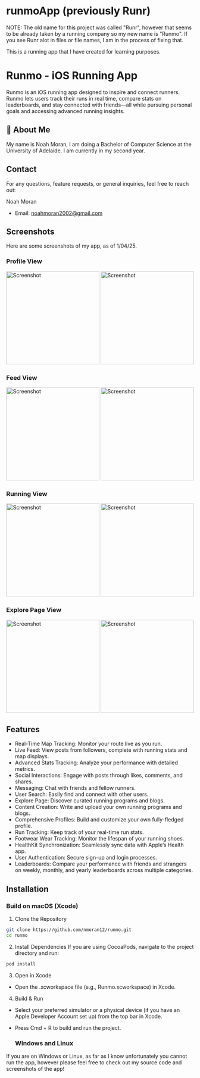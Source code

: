 # runmoApp (previously Runr)

NOTE: The old name for this project was called "Runr", however that seems to be already taken by a running company so my new name is "Runmo". If you see Runr alot in files or file names, I am in the process of fixing that.

This is a running app that I have created for learning purposes.


# Runmo - iOS Running App

Runmo is an iOS running app designed to inspire and connect runners. Runmo lets users track their runs in real time, compare stats on leaderboards, and stay connected with friends—all while pursuing personal goals and accessing advanced running insights.


## 🚀 About Me
My name is Noah Moran, I am doing a Bachelor of Computer Science at the University of Adelaide. I am currently in my second year.
## Contact

For any questions, feature requests, or general inquiries, feel free to reach out:

Noah Moran
- Email: noahmoran2002@gmail.com

## Screenshots
Here are some screenshots of my app, as of 1/04/25. 

### Profile View
<img src="https://github.com/user-attachments/assets/d60dee3b-2245-48ca-8ea7-73fcd83dfdf6" alt="Screenshot" width="250" />
<img src="https://github.com/user-attachments/assets/b4ca1834-ae2b-407d-9650-feee8ae33f8c" alt="Screenshot" width="250" />


### Feed View
<img src="https://github.com/user-attachments/assets/9647f4ed-bfd7-4dc9-bc40-b613d1ae9fd3" alt="Screenshot" width="250" />
<img src="https://github.com/user-attachments/assets/affd2e90-8b5c-405d-8ff8-5bfeb6cf0325" alt="Screenshot" width="250" />

### Running View
<img src="https://github.com/user-attachments/assets/5936f9ce-1d9a-4682-90ba-4d2f69ec5490" alt="Screenshot" width="250" />
<img src="https://github.com/user-attachments/assets/dd1aab2e-d5af-42c8-a18f-1c068e3d00ab" alt="Screenshot" width="250" />


### Explore Page View
<img src="https://github.com/user-attachments/assets/988b6ce1-3c23-4168-a9ea-128715fcb106" alt="Screenshot" width="250" />
<img src="https://github.com/user-attachments/assets/f516b092-a610-4928-87be-0696913754da" alt="Screenshot" width="250" />

## Features

- Real-Time Map Tracking: Monitor your route live as you run.
- Live Feed: View posts from followers, complete with running stats and map displays.
- Advanced Stats Tracking: Analyze your performance with detailed metrics.
- Social Interactions: Engage with posts through likes, comments, and shares.
- Messaging: Chat with friends and fellow runners.
- User Search: Easily find and connect with other users.
- Explore Page: Discover curated running programs and blogs.
- Content Creation: Write and upload your own running programs and blogs.
- Comprehensive Profiles: Build and customize your own fully-fledged profile.
- Run Tracking: Keep track of your real-time run stats.
- Footwear Wear Tracking: Monitor the lifespan of your running shoes.
- HealthKit Synchronization: Seamlessly sync data with Apple’s Health app.
- User Authentication: Secure sign-up and login processes.
- Leaderboards: Compare your performance with friends and strangers on weekly, monthly, and yearly leaderboards across multiple categories.
## Installation

### Build on macOS (Xcode)

1. Clone the Repository

```bash
git clone https://github.com/nmoran12/runmo.git
cd runmo
```

2. Install Dependencies
If you are using CocoaPods, navigate to the project directory and run:
```bash
pod install
```

3. Open in Xcode
- Open the .xcworkspace file (e.g., Runmo.xcworkspace) in Xcode.

4. Build & Run
- Select your preferred simulator or a physical device (if you have an Apple Developer Account set up) from the top bar in Xcode.
- Press Cmd + R to build and run the project.

  ### Windows and Linux

If you are on Windows or Linux, as far as I know unfortunately you cannot run the app, however please feel free to check out my source code and screenshots of the app!
 

